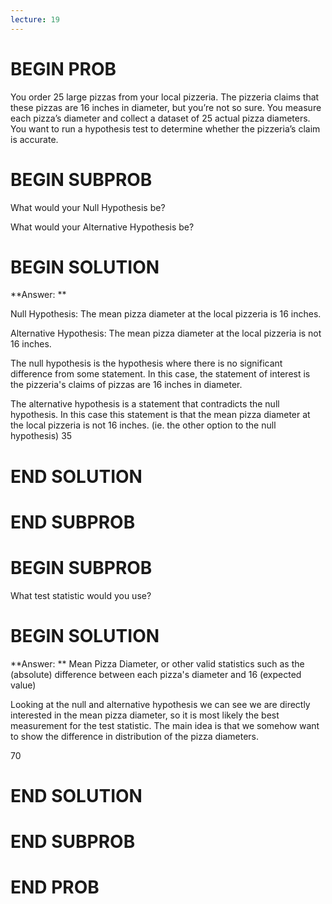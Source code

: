 ```yaml
---
lecture: 19
---
```


# BEGIN PROB

You order 25 large pizzas from your local pizzeria. The pizzeria claims that these pizzas are 16 inches in diameter, but you’re not so sure. You measure each pizza’s diameter and collect a dataset of 25 actual pizza diameters. You want to run a hypothesis test to determine whether the pizzeria’s claim is accurate.

# BEGIN SUBPROB

What would your Null Hypothesis be?

What would your Alternative Hypothesis be?

# BEGIN SOLUTION

**Answer: ** 

Null Hypothesis: The mean pizza diameter at the local pizzeria is 16 inches.

Alternative Hypothesis: The mean pizza diameter at the local pizzeria is not 16 inches.

The null hypothesis is the hypothesis where there is no significant difference from some statement.
In this case, the statement of interest is the pizzeria's claims of pizzas are 16 inches in diameter.

The alternative hypothesis is a statement that contradicts the null hypothesis. In this case this statement
is that the mean pizza diameter at the local pizzeria is not 16 inches. (ie. the other option to the null hypothesis)
<average>35</average>
# END SOLUTION

# END SUBPROB

# BEGIN SUBPROB

What test statistic would you use?

# BEGIN SOLUTION

**Answer: ** Mean Pizza Diameter, or other valid statistics such as the (absolute) difference between each pizza's diameter and 16 (expected value)

Looking at the null and alternative hypothesis we can see we are directly interested in the mean pizza diameter, so it is most 
likely the best measurement for the test statistic. The main idea is that we somehow want to show the difference in distribution of the pizza diameters.

<average>70</average>
# END SOLUTION

# END SUBPROB

# END PROB
